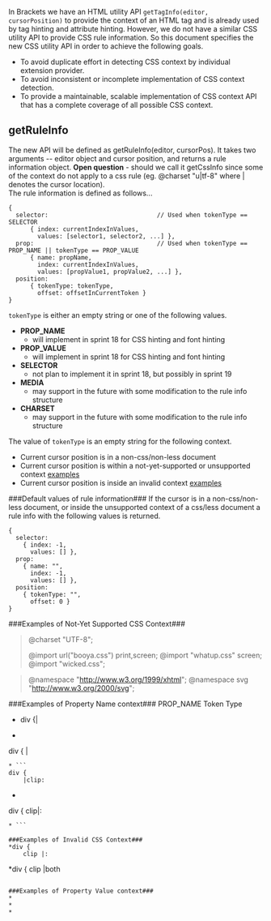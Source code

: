 In Brackets we have an HTML utility API ``getTagInfo(editor, cursorPosition)`` to provide the context of an HTML tag and is already used by tag hinting and attribute hinting. However, we do not have a similar CSS utility API to provide CSS rule information. So this document specifies the new CSS utility API in order to achieve the following goals.
* To avoid duplicate effort in detecting CSS context by individual extension provider.
* To avoid inconsistent or incomplete implementation of CSS context detection.
* To provide a maintainable, scalable implementation of CSS context API that has a complete coverage of all possible CSS context.

## getRuleInfo ##
The new API will be defined as getRuleInfo(editor, cursorPos). It takes two arguments -- editor object and cursor position, and returns a rule information object.
**Open question** - should we call it getCssInfo since some of the context do not apply to a css rule (eg. @charset "u|tf-8" where | denotes the cursor location).
<br />
The rule information is defined as follows...
```
{ 
  selector:                              // Used when tokenType == SELECTOR
      { index: currentIndexInValues,
        values: [selector1, selector2, ...] },
  prop:                                  // Used when tokenType == PROP_NAME || tokenType == PROP_VALUE
      { name: propName,
        index: currentIndexInValues,
        values: [propValue1, propValue2, ...] },
  position:
      { tokenType: tokenType,
        offset: offsetInCurrentToken } 
}
```

`tokenType` is either an empty string or one of the following values.
 * **PROP_NAME** 
   - will implement in sprint 18 for CSS hinting and font hinting
 * **PROP_VALUE** 
   - will implement in sprint 18 for CSS hinting and font hinting 
 * **SELECTOR** 
   - not plan to implement it in sprint 18, but possibly in sprint 19
 * **MEDIA** 
   - may support in the future with some modification to the rule info structure
 * **CHARSET** 
   - may support in the future with some modification to the rule info structure

The value of ```tokenType``` is an empty string for the following context.
 * Current cursor position is in a non-css/non-less document 
 * Current cursor position is within a not-yet-supported or unsupported context [examples](#notsupported)
 * Current cursor position is inside an invalid context [examples](#invalid)

###Default values of rule information###
If the cursor is in a non-css/non-less document, or inside the unsupported context of a css/less document a rule info with the following values is returned.
```
{ 
  selector:
	{ index: -1,
      values: [] },
  prop:
    { name: "",
      index: -1,
      values: [] },
  position:
    { tokenType: "",
      offset: 0 } 
}
```

###Examples of Not-Yet Supported CSS Context###
>@charset "UTF-8";
>
>@import url("booya.css") print,screen;
>@import "whatup.css" screen;
>@import "wicked.css";

>@namespace "http://www.w3.org/1999/xhtml";
>@namespace svg "http://www.w3.org/2000/svg";

###Examples of Property Name context###
PROP_NAME Token Type
* div {|
* ```
div {
	|
```
* ```
div {
	|clip:
```
* ```
div {
	clip|:
```
* ```

###Examples of Invalid CSS Context###
*div {
	clip |:
```
*div {
	clip |both
```

###Examples of Property Value context###
*
*
*

